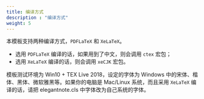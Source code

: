 ```yaml
---
title: 编译方式
description : "编译方式"
weight: 5
---
```


本模板支持两种编译方式，`PDFLaTeX` 和 `XeLaTeX`。

+ 选用 `PDFLaTeX` 编译的话，如果用到了中文，则会调用 `ctex` 宏包；
+ 选用 `XeLaTeX` 编译的话，则会调用 `xeCJK` 宏包。

模板测试环境为 Win10 + TEX Live 2018，设定的字体为 Windows 中的宋体、楷体、黑体、微软雅黑等。如果你的电脑是 Mac/Linux 系统，而且采用 `XeLaTeX` 编译的话，请把 elegantnote.cls 中字体改为自己系统的字体。
